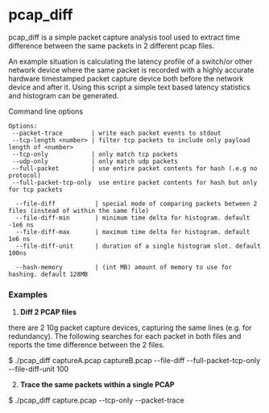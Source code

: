 # pcap_diff
pcap_diff is a simple packet capture analysis tool used to extract time difference between the same packets in 2 different pcap files. 

An example situation is calculating the latency profile of a switch/or other network device where the same packet is recorded with a highly accurate hardware timestamped packet capture device both before the network device and after it.  Using this script a simple text based latency statistics and histogram can be generated.

Command line options 

```
Options:
 --packet-trace        | write each packet events to stdout
 --tcp-length <number> | filter tcp packets to include only payload length of <number>
 --tcp-only            | only match tcp packets
 --udp-only            | only match udp packets
 --full-packet         | use entire packet contents for hash (.e.g no protocol)
 --full-packet-tcp-only  use entire packet contents for hash but only for tcp packets

  --file-diff           | special mode of comparing packets between 2 files (instead of within the same file)
  --file-diff-min       | minimum time delta for histogram. default -1e6 ns
  --file-diff-max       | maximum time delta for histogram. default 1e6 ns
  --file-diff-unit      | duration of a single histogram slot. default 100ns

  --hash-memory         | (int MB) amount of memory to use for hashing. default 128MB

```

### Examples

1) **Diff 2 PCAP files**

there are 2 10g packet capture devices, capturing the same lines (e.g. for redundancy). The following searches for each packet in both files and reports the time difference between the 2 files. 

$ ./pcap_diff  captureA.pcap  captureB.pcap  --file-diff --full-packet-tcp-only --file-diff-unit 100


2) **Trace the same packets within a single PCAP**

$ ./pcap_diff  capture.pcap  --tcp-only --packet-trace 

